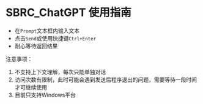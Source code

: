 # SBRC_ChatGPT 使用指南

- 在`Prompt`文本框内输入文本
- 点击`Send`或使用快捷键`Ctrl+Enter`
- 耐心等待返回结果

注意事项：

1. 不支持上下文理解，每次只能单独对话
2. 访问次数有限制，此时可能会遇到发送后程序退出的问题，需要等待一段时间才可继续使用
3. 目前只支持Windows平台